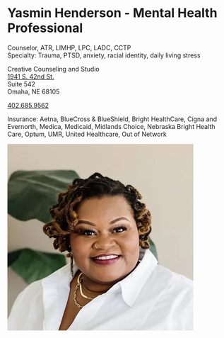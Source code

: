 # Yasmin Henderson - Mental Health Professional

Counselor, ATR, LIMHP, LPC, LADC, CCTP  
Specialty: Trauma, PTSD, anxiety, racial identity, daily living stress

Creative Counseling and Studio  
[1941 S. 42nd St.](https://www.google.com/search?q=1941+S.+42nd+St.&rlz=1C5GCCM_en&oq=1941+S.+42nd+St.&gs_lcrp=EgZjaHJvbWUyBggAEEUYOTIICAEQABgWGB4yCAgCEAAYFhgeMggIAxAAGBYYHjIICAQQABgWGB4yCAgFEAAYFhgeMg0IBhAAGIYDGIAEGIoFMg0IBxAAGIYDGIAEGIoFMg0ICBAAGIYDGIAEGIoFMgcICRAAGO8F0gEIMTQwNGowajSoAgCwAgA&sourceid=chrome&ie=UTF-8)  
Suite 542  
Omaha, NE 68105

[402.685.9562](4026859562)

Insurance: Aetna, BlueCross & BlueShield, Bright HealthCare, Cigna and Evernorth, Medica, Medicaid, Midlands Choice, Nebraska Bright Health Care, Optum, UMR, United Healthcare, Out of Network

![picture](./markdown/resources/images/yHenderson.jpg)
